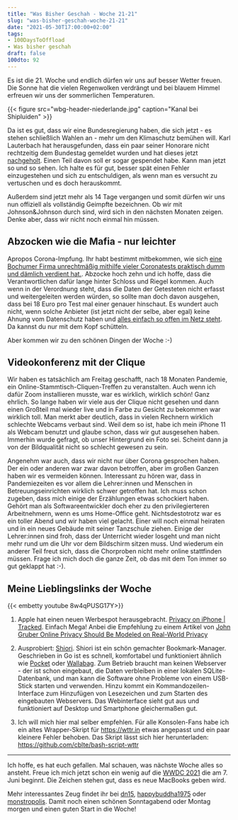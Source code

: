 ```yaml
---
title: "Was Bisher Geschah - Woche 21-21"
slug: "was-bisher-geschah-woche-21-21"
date: "2021-05-30T17:00:00+02:00"
tags:
- 100DaysToOffload
- Was bisher geschah
draft: false
100dto: 92
---
```


Es ist die 21. Woche und endlich dürfen wir uns auf besser Wetter freuen. Die Sonne hat die vielen Regenwolken verdrängt und bei blauem Himmel erfreuen wir uns der sommerlichen Temperaturen.

{{< figure src="wbg-header-niederlande.jpg" caption="Kanal bei Shipluiden" >}}

Da ist es gut, dass wir eine Bundesregierung haben, die sich jetzt - es stehen schließlich Wahlen an - mehr um den Klimaschutz bemühen will. Karl Lauterbach hat herausgefunden, dass ein paar seiner Honorare nicht rechtzeitig dem Bundestag gemeldet wurden und hat dieses jetzt [nachgeholt](https://www.tagesschau.de/inland/lauterbach-honorare-101.html). Einen Teil davon soll er sogar gespendet habe. Kann man jetzt so und so sehen. Ich halte es für gut, besser spät einen Fehler einzugestehen und sich zu entschuldigen, als wenn man es versucht zu vertuschen und es doch herauskommt.

Außerdem sind jetzt mehr als 14 Tage vergangen und somit dürfen wir uns nun offiziell als vollständig Geimpfte bezeichnen. Ob wir mit Johnson&Johnson durch sind, wird sich in den nächsten Monaten zeigen. Denke aber, dass wir nicht noch einmal hin müssen.

## Abzocken wie die Mafia - nur leichter

Apropos Corona-Impfung. Ihr habt bestimmt mitbekommen, wie sich [eine Bochumer Firma unrechtmäßig mithilfe vieler Coronatests praktisch dumm und dämlich verdient hat.](https://www.tagesschau.de/investigativ/wdr/corona-schnelltest-zentren-103.html). Abzocke hoch zehn und ich hoffe, dass die Verantwortlichen dafür lange hinter Schloss und Riegel kommen. Auch wenn in der Verordnung steht, dass die Daten der Getesteten nicht erfasst und weitergeleiten werden würden, so sollte man doch davon ausgehen, dass bei 18 Euro pro Test mal einer genauer hinschaut. Es wundert auch nicht, wenn solche Anbieter (ist jetzt nicht der selbe, aber egal) keine Ahnung vom Datenschutz haben und [alles einfach so offen im Netz steht](https://www.spiegel.de/netzwelt/web/massive-datenschutzprobleme-bei-coronavirus-tests-a-9d2df0ec-a076-4e65-bac9-540cf6e84898). Da kannst du nur mit dem Kopf schütteln.

Aber kommen wir zu den schönen Dingen der Woche :-)

## Videokonferenz mit der Clique

Wir haben es tatsächlich am Freitag geschafft, nach 18 Monaten Pandemie, ein Online-Stammtisch-Cliquen-Treffen zu veranstalten. Auch wenn ich dafür Zoom installieren musste, war es wirklich, wirklich schön! Ganz ehrlich. So lange haben wir viele aus der Clique nicht gesehen und dann einen Großteil mal wieder live und in Farbe zu Gesicht zu bekommen war wirklich toll. Man merkt aber deutlich, dass in vielen Rechnern wirklich schlechte Webcams verbaut sind. Weil dem so ist, habe ich mein iPhone 11 als Webcam benutzt und glaube schon, dass wir gut ausgesehen haben. Immerhin wurde gefragt, ob unser Hintergrund ein Foto sei. Scheint dann ja von der Bildqualität nicht so schlecht gewesen zu sein.

Angenehm war auch, dass wir nicht nur über Corona gesprochen haben. Der ein oder anderen war zwar davon betroffen, aber im großen Ganzen haben wir es vermeiden können. Interessant zu hören war, dass in Pandemiezeiten es vor allem die Lehrer:innen und Menschen in Betreuungseinrichten wirklich schwer getroffen hat. Ich muss schon zugeben, dass mich einige der Erzählungen etwas schockiert haben. Gehört man als Softwareentwickler doch eher zu den privilegierteren Arbeitnehmern, wenn es ums Home-Office geht. Nichtsdestotrotz war es ein toller Abend und wir haben viel gelacht. Einer will noch einmal heiraten und in ein neues Gebäude mit seiner Tanzschule ziehen. Einige der Lehrer:innen sind froh, dass der Unterricht wieder losgeht und man nicht mehr rund um die Uhr vor dem Bildschirm sitzen muss. Und wiederum ein anderer Teil freut sich, dass die Chorproben nicht mehr online stattfinden müssen. Frage ich mich doch die ganze Zeit, ob das mit dem Ton immer so gut geklappt hat :-).

## Meine Lieblingslinks der Woche

{{< embetty youtube 8w4qPUSG17Y>}}

1. Apple hat einen neuen Werbespot herausgebracht. [Privacy on iPhone | Tracked](https://www.youtube.com/watch?v=8w4qPUSG17Y). Einfach Mega! Anbei die Empfehlung zu einem Artikel von [John Gruber Online Privacy Should Be Modeled on Real-World Privacy](https://daringfireball.net/2020/09/online_privacy_real_world_privacy)

2. Ausprobiert: [Shiori](https://github.com/go-shiori/shiori). Shiori ist ein schön gemachter Bookmark-Manager. Geschrieben in Go ist es schnell, komfortabel  und funktioniert ähnlich wie [Pocket](https://getpocket.com/) oder [Wallabag](https://wallabag.org/). Zum Betrieb braucht man keinen Webserver - der ist schon eingebaut, die Daten verbleiben in einer lokalen SQLite-Datenbank, und man kann die Software ohne Probleme von einem USB-Stick starten und verwenden. Hinzu kommt ein Kommandozeilen-Interface zum Hinzufügen von Lesezeichen und zum Starten des eingebauten Webservers. Das Webinterface sieht gut aus und funktioniert auf Desktop und Smartphone gleichermaßen gut.

3. Ich will mich hier mal selber empfehlen. Für alle Konsolen-Fans habe ich ein altes Wrapper-Skript für <https://wttr.in> etwas angepasst und ein paar kleinere Fehler behoben. Das Skript lässt sich hier herunterladen: <https://github.com/cblte/bash-script-wttr>

---

Ich hoffe, es hat euch gefallen. Mal schauen, was nächste Woche alles so ansteht. Freue ich mich jetzt schon ein wenig auf die [WWDC 2021](https://developer.apple.com/wwdc21/) die am 7. Juni beginnt. Die Zeichen stehen gut, dass es neue MacBooks geben wird.

Mehr interessantes Zeug findet ihr bei [dn15](https://dn15.de/links-am-sonntag-ausgabe-9/), [happybuddha1975](https://happybuddha1975.de/21-kw-2021/) oder [monstropolis](https://monstropolis.wordpress.com/2021/05/28/krims-krams-204/). Damit noch einen schönen Sonntagabend oder Montag morgen und einen guten Start in die Woche!